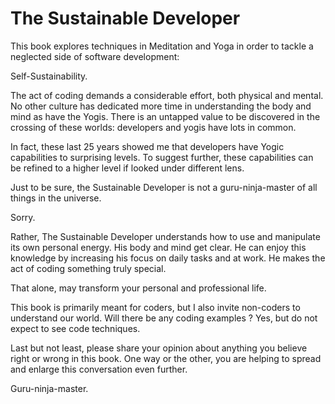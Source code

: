 # The Sustainable Developer

This book explores techniques in Meditation and Yoga in order to tackle a neglected side of software development: 

Self-Sustainability. 

The act of coding demands a considerable effort,  both physical and mental. No other culture has dedicated more time in understanding the body and mind as have the Yogis. There is an untapped value to be discovered in the crossing of these worlds: developers and yogis have lots in common. 

In fact, these last 25 years showed me that developers have Yogic capabilities to surprising levels. To suggest further, these capabilities can be refined to a higher level if looked under different lens. 

Just to be sure, the Sustainable Developer is not a guru-ninja-master of all things in the universe. 

Sorry. 
 
Rather, The Sustainable Developer understands how to use and manipulate its own personal energy. His body and mind get clear.  He can enjoy this knowledge by increasing his focus on daily tasks and at work. He makes the act of coding something truly special.  

That alone, may transform your personal and professional life.    

This book is primarily meant for coders, but I also invite non-coders to understand our world. Will there be any coding examples ? Yes, but do not expect to see code techniques.  

Last but not least, please share your opinion about anything you believe right or wrong in this book. One way or the other, you are helping to spread and enlarge this conversation even further. 

Guru-ninja-master.